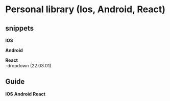 # Personal library (Ios, Android, React)

## snippets
**IOS**

**Android**

**React**  
-dropdown (22.03.01)


## Guide
**IOS**
**Android**
**React**
